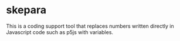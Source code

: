 # skepara
This is a coding support tool that replaces numbers written directly in Javascript code such as p5js with variables.
